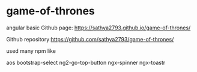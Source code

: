 # game-of-thrones
angular basic
Github page: https://sathya2793.github.io/game-of-thrones/

Github repository:https://github.com/sathya2793/game-of-thrones/

used many npm like

aos
bootstrap-select
ng2-go-top-button
ngx-spinner
ngx-toastr
